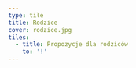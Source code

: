 ```yaml
---
type: tile
title: Rodzice
cover: rodzice.jpg
tiles:
  - title: Propozycje dla rodziców
    to: '!'
---
```

